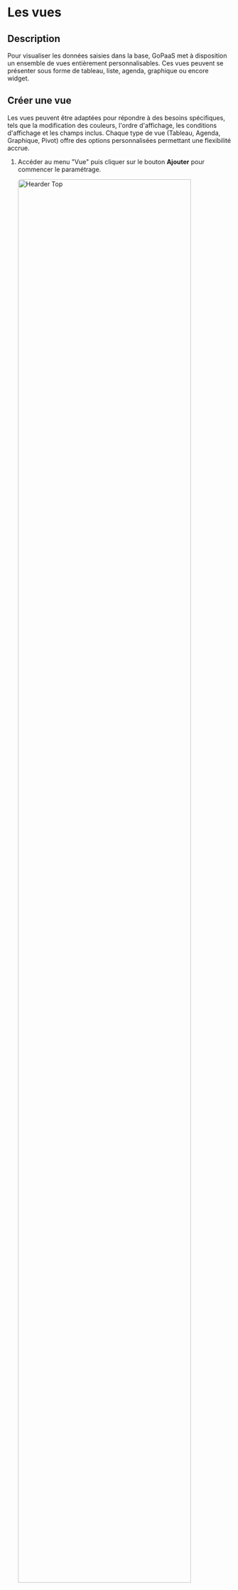 # Les vues

## Description

Pour visualiser les données saisies dans la base, GoPaaS met à disposition un ensemble de vues entièrement personnalisables. Ces vues peuvent se présenter sous forme de tableau, liste, agenda, graphique ou encore widget.

## Créer une vue

Les vues peuvent être adaptées pour répondre à des besoins spécifiques, tels que la modification des couleurs, l'ordre d'affichage, les conditions d'affichage et les champs inclus. Chaque type de vue (Tableau, Agenda, Graphique, Pivot) offre des options personnalisées permettant une flexibilité accrue.

1. Accéder au menu "Vue" puis cliquer sur le bouton **Ajouter** pour commencer le paramétrage.

   <img src="./images/1724163685790.png" width="90%" alt="Hearder Top" style="border-radius: 5px;"/>

2. Commencer par initialiser le paramétrage.

![screenshot](images/1724163720069.png)

Renseigner les champs suivants :

| Champ                                            | Description                                                                                                                                  |
| ------------------------------------------------ | -------------------------------------------------------------------------------------------------------------------------------------------- |
| **Intitulé**                              | Nom de la vue.                                                                                                                               |
| **Table**                                  | Table à laquelle la vue est connectée.                                                                                                 |
| **Type**                                   | Type de vue : Tableau, Agenda, Graphique, WebReport, Pivot, Kanban.                                                                          |
| **Rapport**                                | Indiquer si la vue doit être affichée dans un rapport.                                                                                     |
| **Afficher dans les accès rapide**        | Permet d'afficher la vue dans l'Accès rapide ![acces_rapide](https://gopaas.fr/help/docs/Vues/images/image34.png) de la barre de navigation. |
| **Afficher dans le menu des vues**         | Permet d'afficher la vue dans le menu des vues.                                                                                              |
| **Afficher au démarrage**                 | Option pour ouvrir la vue automatiquement au lancement de l'application.                                                                     |
| **Pour le(s) groupe(s)**                   | Fonctionne avec l'option "Afficher au démarrage".                                                                                           |
| **Multi-sélection**                       | Active la sélection multiple sur la table.                                                                                                  |
| **Afficher total**                         | Affiche le total des colonnes dans la dernière ligne du tableau.                                                                            |
| **Afficher moyenne**                       | Affiche la moyenne des colonnes dans la dernière ligne du tableau.                                                                          |
| **Alterner couleur**                       | Alterne la couleur des lignes (blanc/gris).                                                                                                  |
| **Retour à la ligne automatique**         | Permet de gérer les retours à la ligne dans les champs texte (CKEditor).                                                                   |
| **Afficher numéro de ligne**              | Affiche un numéro de ligne dans la vue.                                                                                                     |
| **Afficher le mode modification**          | Active l'utilisation du mode “Edit View”.                                                                                                  |
| **Hauteur Max**                            | Définit la hauteur maximale de la vue.                                                                                                      |
| **Afficher barre défilement horizontale** | Active une barre de défilement horizontale.                                                                                                 |
| **Figer colonne**                          | Fige la largeur des colonnes à partir de la gauche.                                                                                         |
| **Nombre de fiches par page par défaut**  | Définit le nombre de fiches affichées par page.                                                                                            |
| **Permissions**                            | Gère les permissions d'accès à la vue.                                                                                                    |
| **Description**                            | Permet d'ajouter une description pour la vue.                                                                                                |

> **Conseil :** Pour optimiser les performances, il est déconseillé de cocher toutes les options disponibles.

## Agencer les champs

1. Dans l'onglet **Champs** sélectionner les champs à faire apparaître dans la vue.

  <img src="./images/image27.png" width="90%" alt="Hearder Top" style="border-radius: 5px;"/>

1. La liste des tables disponibles dans l'application.
2. Liste des champs de la table sélectionnée.
3. Utiliser les flèches pour ajouter un champ à la vue (flèche de droite) ou pour le retirer (flèche de gauche).
4. Les champs sélectionnés pour la vue. Il est possible de réorganiser l'ordre d'affichage par glisser-déposer.

> **Astuce :** Il est possible de sélectionner plusieurs champs en utilisant le raccourci CTRL + CLIC.

## Propriétés de la colonne

Il est possible de double-cliquer sur un des champs dans la colonne de droite, acccéder aux propriétés du champ dans la vue. Cela permet d'apporter des modifications spécifiques telles que l'ajustement de la largeur de la colonne ou l'alignement du contenu.

![screenshot](images/image28.png)

![screenshot](images/image21.png)

Il est également possible de personnaliser les propriétés suivantes :

| Champ                                  | Description                                                                                                                                                                                                                                                   |
| -------------------------------------- | ------------------------------------------------------------------------------------------------------------------------------------------------------------------------------------------------------------------------------------------------------------- |
| **Table**                      | Nom de la table en base de données.                                                                                                                                                                                             |
| **Champ**                      | Nom du champ en base de données.                                                                                                                                                                                             |
| **Alias**                      | Alias de la colonne. (Modifiable)                                                                                                                                                                                                                            |
| **Intitulé**                      | Intiulé de la colonne dans la vue. (Modifiable)                                                                                                                                                                                                                           |
| **Largeur**                      | Définir la largeur de la colonne.                                                                                                                                                                                                                            |
| **Format**                       | Personnaliser le format du champ. Les options incluent Texte, Date, Nombre, HTML, Gauge, Rating, Smileys, SQL, et SQLNumber.                                                                                                                                  |
| **Code**                         | Utiliser ce champ pour inclure des balises HTML ou des requêtes SQL, en fonction du format sélectionné.                                                                                                                                                    |
| **Alignement**                   | Définit l'alignement du texte dans la colonne (left, center ou right). Par défaut, l'alignement est à gauche.                                                                                                                                              |
| **Style**                        | Appliquer du style personnalisé à la colonne. Par exemple :`[{"value": "Client", "style":"font-size:8px;background-color:#ff0000;color:#fff;font-weight:bold;"}, {"value": "Prospect", "style":"background-color:green;color:#fff;font-weight:normal;"}]` |
| **Visible**                      | Masquer le champ dans la vue en décochant cette option.                                                                                                                                                                                                      |
| **Masquer sur mobile**           | Masque le champ sur les appareils mobiles.                                                                                                                                                                                                                    |
| **Masquer intitulé sur mobile** | Masque l'intitulé du champ sur les appareils mobiles.                                                                                                                                                                                                        |
| **Afficher en ligne sur mobile** | Affiche les données sur une seule ligne sur les appareils mobiles.**NB :** Le mode mobile doit être réglé sur "List".                                                                                                                               |
| **Autoriser modification**       | Permet la modification du champ dans le mode EditView.                                                                                                                                                                                                        |

## Ajouter des conditions

  <img src="./images/image43.png" width="90%" alt="Hearder Top" style="border-radius: 5px;"/>

1. La liste des tables disponibles dans l'application.
2. Liste des champs de la table sélectionnée.
3. Utiliser les flèches pour ajouter un champ (flèche de droite) ou le retirer (flèche de gauche).
4. Les champs sélectionnés pour les conditions.

## Trier et mettre en forme

Dans l'onglet **Mise en forme**, il est possible de trier les données de votre vue, par exemple pour regrouper des actions par statut ou trier des comptes par ordre alphabétique.

  <img src="./images/image38.png" width="90%" alt="Hearder Top" style="border-radius: 5px;"/>

1. Utiliser les tris (de 1 à 5) pour classer les enregistrements en fonction des champs sélectionnés dans l'onglet Champs.
2. Choisisser l'ordre croissant (ASC) ou décroissant (DESC).
3. Sélectionner le champ pour effectuer le regroupement.

**NB :** Une option est disponible pour condenser le regroupement à l'ouverture de la vue.

## Dupliquer une vue

Il est possible de dupliquer une vue existante et de modifier ses paramètres pour créer une nouvelle vue.

Depuis la vue par défaut, cliquer sur ![alt_text](images/image5.png) -> ![alt_text](images/image18.png) -> **Dupliquer**.

  <img src="./images/image44.png" width="90%" alt="Hearder Top" style="border-radius: 5px;"/>

![screenshot](images/1724164167318.png)

Modifier le nom de la nouvelle vue, puis cliquer sur `Appliquer` pour commencer le paramétrage.
